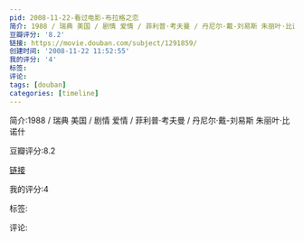 ```yaml
---
pid: 2008-11-22-看过电影-布拉格之恋
简介: 1988 / 瑞典 美国 / 剧情 爱情 / 菲利普·考夫曼 / 丹尼尔·戴-刘易斯 朱丽叶·比诺什
豆瓣评分: '8.2'
链接: https://movie.douban.com/subject/1291859/
创建时间: '2008-11-22 11:52:55'
我的评分: '4'
标签:
评论:
tags: [douban]
categories: [timeline]
---
```

简介:1988 / 瑞典 美国 / 剧情 爱情 / 菲利普·考夫曼 / 丹尼尔·戴-刘易斯 朱丽叶·比诺什

豆瓣评分:8.2

[链接](https://movie.douban.com/subject/1291859/)

我的评分:4

标签:

评论:

